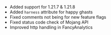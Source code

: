 - Added support for 1.21.7 & 1.21.8
- Added `harness` attribute for happy ghasts
- Fixed comments not being for new feature flags
- Fixed status code check of Mojang API
- Improved http handling in FancyAnalytics